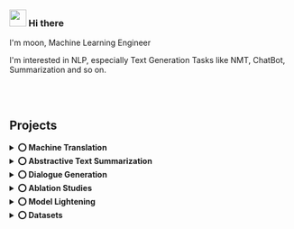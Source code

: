 ### <img src="https://emojis.slackmojis.com/emojis/images/1531849430/4246/blob-sunglasses.gif?1531849430" width="30"/> Hi there
I'm moon, Machine Learning Engineer

I'm interested in NLP, especially Text Generation Tasks like NMT, ChatBot, Summarization and so on.

</br>
</br>


## Projects
<details>	
  <summary><b> ⭕ Machine Translation </b></summary><br>
  <table>
    <thead align="center">
      <tr border: none;>
        <td><b>💻 Repo</b></td>
        <td><b>💡 Desc</b></td>
        <td><b>💾 Dataset</b></td>
        <td><b>⚙️ Architecture</b></td>
      </tr>
    </thead>
    <tbody>
      <tr>
	<td><a href="https://github.com/iampavangandhi/Gitwar"><b>NMT_Basics</b></a></td>
        <td>Basic Architectures for machine Translation</td>
        <td>WMT-14(De-En)</td>
        <td>Sequence-to-Sequence, Attention Mechanism, Transformer</td>
      </tr>
      <tr>
	<td><a href="https://github.com/iampavangandhi/TradeByte"><b>NMT_BERT</b></a></td>
        <td>Incorporate BERT into NMT Task</td>
        <td>WMT-14(De-En)</td>
        <td>Sequence-to-Sequence, BERT, Transformer</td>
      </tr>
      <tr>
	<td><a href="https://github.com/iampavangandhi/TheNodeCourse"><b>NMT_KoBERT</b></a></td>
        <td>Incorporate KoBERT into NMT Task and compare it with BERT-Multilingual</td>
        <td>Korean-English Translation Dataset(AI Hub)</td>
        <td>Sequence-to-Sequence, BERT, KoBERT, Transformer</td>
      </tr>
      <tr>
	<td><a href="https://github.com/iampavangandhi/iampavangandhi"><b>NMT_GAN</b></a></td>
        <td>Apply Adversarial Training via RL technique</td>
        <td>WMT-14(De-En)</td>
        <td>Sequence-to-Sequence, BERT, Transformer</td>
      </tr>
    </tbody>
  </table>
  <br />
</details>


<details>	
  <summary><b> ⭕ Abstractive Text Summarization </b></summary><br>
  <table>
    <thead align="center">
      <tr border: none;>
        <td><b>💻 Repo</b></td>
        <td><b>💡 Desc</b></td>
        <td><b>💾 Dataset</b></td>
        <td><b>⚙️ Architecture</b></td>
      </tr>
    </thead>
    <tbody>
      <tr>
	<td><a href="https://github.com/iampavangandhi/Gitwar"><b>Hier_Transformer</b></a></td>
        <td>Basic Architectures for machine Translation</td>
        <td>WMT-14(De-En)</td>
        <td>Sequence-to-Sequence, Attention Mechanism, Transformer</td>
      </tr>
      <tr>
	<td><a href="https://github.com/iampavangandhi/TradeByte"><b>Hier_BERT</b></a></td>
        <td>Incorporate BERT into NMT Task</td>
        <td>WMT-14(De-En)</td>
        <td>Sequence-to-Sequence, BERT, Transformer</td>
      </tr>
      <tr>
	<td><a href="https://github.com/iampavangandhi/TheNodeCourse"><b>SUM_GAN</b></a></td>
        <td>Incorporate KoBERT into NMT Task and compare it with BERT-Multilingual</td>
        <td>Korean-English Translation Dataset(AI Hub)</td>
        <td>Sequence-to-Sequence, BERT, KoBERT, Transformer</td>
      </tr>
      <tr>
	<td><a href="https://github.com/iampavangandhi/iampavangandhi"><b>SUM_NMT</b></a></td>
        <td>Apply Adversarial Training via RL technique</td>
        <td>WMT-14(De-En)</td>
        <td>Sequence-to-Sequence, BERT, Transformer</td>
      </tr>
    </tbody>
  </table>
  <br />
</details>


<details>	
  <summary><b> ⭕ Dialogue Generation </b></summary><br>
  <table>
    <thead align="center">
      <tr border: none;>
        <td><b>💻 Repo</b></td>
        <td><b>💡 Desc</b></td>
        <td><b>💾 Dataset</b></td>
        <td><b>⚙️ Architecture</b></td>
      </tr>
    </thead>
    <tbody>
      <tr>
	<td><a href="https://github.com/iampavangandhi/Gitwar"><b>Chat_Basics</b></a></td>
        <td>Basic Architectures for machine Translation</td>
        <td>WMT-14(De-En)</td>
        <td>Sequence-to-Sequence, Attention Mechanism, Transformer</td>
      </tr>
      <tr>
	<td><a href="https://github.com/iampavangandhi/TradeByte"><b>Chat_BERT</b></a></td>
        <td>Incorporate BERT into NMT Task</td>
        <td>WMT-14(De-En)</td>
        <td>Sequence-to-Sequence, BERT, Transformer</td>
      </tr>
      <tr>
	<td><a href="https://github.com/iampavangandhi/TheNodeCourse"><b>C2_Bot</b></a></td>
        <td>Characteristic Chat (C2) Bot via GAN</td>
        <td>HIMYM Transcripts</td>
        <td>Sequence-to-Sequence, BERT, KoBERT, Transformer</td>
      </tr>
      <tr>
	<td><a href="https://github.com/iampavangandhi/iampavangandhi"><b>C3_Bot</b></a></td>
        <td>Coherent Characteristic Chat (C3) Bot</td>
        <td>WMT-14(De-En)</td>
        <td>Sequence-to-Sequence, BERT, Transformer</td>
      </tr>
    </tbody>
  </table>
  <br />
</details>


<details>	
  <summary><b> ⭕ Ablation Studies </b></summary><br>
  <table>
    <thead align="center">
      <tr border: none;>
        <td><b>💻 Repo</b></td>
        <td><b>💡 Desc</b></td>
        <td><b>💾 Dataset</b></td>
        <td><b>⚙️ Architecture</b></td>
      </tr>
    </thead>
    <tbody>
      <tr>
	<td><a href="https://github.com/iampavangandhi/Gitwar"><b>Transformer_Ablation</b></a></td>
        <td>Basic Architectures for machine Translation</td>
        <td>WMT-14(De-En)</td>
        <td>Sequence-to-Sequence, Attention Mechanism, Transformer</td>
      </tr>
      <tr>
	      <td><a href="https://github.com/iampavangandhi/TradeByte"><b>BERT_Ablation</b></a></td>
        <td>Incorporate BERT into NMT Task</td>
        <td>WMT-14(De-En)</td>
        <td>Sequence-to-Sequence, BERT, Transformer</td>
      </tr>
      <tr>
	<td><a href="https://github.com/iampavangandhi/TheNodeCourse"><b>PipiLine_Ablation</b></a></td>
        <td>Incorporate KoBERT into NMT Task and compare it with BERT-Multilingual</td>
        <td>WMT-14(De-En)</td>
        <td>Transformer</td>
      </tr>
      <tr>
	<td><a href="https://github.com/iampavangandhi/iampavangandhi"><b>Enc_Dec_Ablation</b></a></td>
        <td>Encoding and Decoding Techniques</td>
        <td>WMT-14(De-En)</td>
        <td>Sequence-to-Sequence, Transformer</td>
      </tr>
    </tbody>
  </table>
  <br />
</details>


<details>	
  <summary><b> ⭕ Model Lightening </b></summary><br>

| **Name** | **Desc** | **Key Words** |
|------|------|--------|
| **[NLG_Basics](https://github.com/moon23k/NLG_Basics)** | Implements Basic NLG Model Architectures from scratch and Compares performances | Seq2Seq, Attention Mechanism, Transformer, NMT, Dialogue Genreration |
| **[Light Transformer](https://github.com/moon23k/Light_Transformer)** | Compare Performance and Speed between Vanila Transformer and Light-Weighted Transformer | Transformer, Weight-Sharing, Parameter Factorizing, Model Lightening |
| **[NLG_BERT](https://github.com/moon23k/NLG_BERT)** | Apply Pre-trained BERT Model to NLG Tasks | BERT, NMT, Dialogue Genreration |
| **[NLG_KoBERT](https://github.com/moon23k/NMT_KoBERT)** | Compare KoBERT and Multi-Lingual Bert Models on Korean NLG datasets | KoBERT, BERT_multilingual, NMT, Dialogue Genreration |
  <br />
</details>


<details>
  <summary><b> ⭕ Datasets </b></summary>

* **[NMT_Basics](https://github.com/moon23k/NLG_Basics)**: Implements Basic NLG Model Architectures from scratch and Compares performances<br>

* **[NMT_BERT](https://github.com/moon23k/NLG_Basics)**: Implements Basic NLG Model Architectures from scratch and Compares performances<br>

* **[NMT_KoBERT](https://github.com/moon23k/NLG_Basics)**: Implements Basic NLG Model Architectures from scratch and Compares performances<br>

* **[NMT_GAN](https://github.com/moon23k/NLG_Basics)**: Implements Basic NLG Model Architectures from scratch and Compares performances<br>
  <br />
</details>



<br>
<br>
